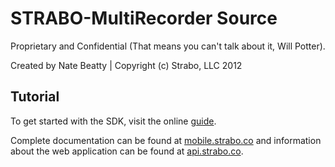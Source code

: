 STRABO-MultiRecorder Source
===

Proprietary and Confidential (That means you can't talk about it, Will Potter).

Created by Nate Beatty | Copyright (c) Strabo, LLC 2012

Tutorial
---

To get started with the SDK, visit the online [guide](http://mobile.strabo.co/docs/multirecorder/Documents/docs/help/StartHere.html).

Complete documentation can be found at [mobile.strabo.co](http://mobile.strabo.co) and information about the web application can be found at [api.strabo.co](http://api.strabo.co).